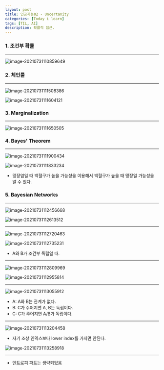 ```yaml
---
layout: post
title: 인공지능02 - Uncertanity
categories: [Today i learn]
tags: [TIL, AI]
description: 확률적 접근.
---
```


### 1. 조건부 확률

---

![image-20210731110859649](https://raw.githubusercontent.com/chunyunseo/ImageRepo/image/img/image-20210731110859649.png)

### 2. 체인룰

---

![image-20210731111508386](https://raw.githubusercontent.com/chunyunseo/ImageRepo/image/img/image-20210731111508386.png)

![image-20210731111604121](https://raw.githubusercontent.com/chunyunseo/ImageRepo/image/img/image-20210731111604121.png)

### 3. Marginalization

---

![image-20210731111650505](https://raw.githubusercontent.com/chunyunseo/ImageRepo/image/img/image-20210731111650505.png)

### 4. Bayes' Theorem

---

![image-20210731111900434](https://raw.githubusercontent.com/chunyunseo/ImageRepo/image/img/image-20210731111900434.png)

![image-20210731111833234](https://raw.githubusercontent.com/chunyunseo/ImageRepo/image/img/image-20210731111833234.png)

- 맹장염일 때 백혈구가 높을 가능성을 이용해서 백혈구가 높을 때 맹장일 가능성을 알 수 있다.

### 5. Bayesian Networks

---

![image-20210731112456668](https://raw.githubusercontent.com/chunyunseo/ImageRepo/image/img/image-20210731112456668.png)

![image-20210731112613512](https://raw.githubusercontent.com/chunyunseo/ImageRepo/image/img/image-20210731112613512.png)

---

![image-20210731112720463](https://raw.githubusercontent.com/chunyunseo/ImageRepo/image/img/image-20210731112720463.png)

![image-20210731112735231](https://raw.githubusercontent.com/chunyunseo/ImageRepo/image/img/image-20210731112735231.png)

- A와 B가 조건부 독립일 때.

---

![image-20210731112809969](https://raw.githubusercontent.com/chunyunseo/ImageRepo/image/img/image-20210731112809969.png)

![image-20210731112955814](https://raw.githubusercontent.com/chunyunseo/ImageRepo/image/img/image-20210731112955814.png)

---

![image-20210731113055912](https://raw.githubusercontent.com/chunyunseo/ImageRepo/image/img/image-20210731113055912.png)

- A: A와 B는 관계가 없다.
- B: C가 주어지면 A, B는 독립이다.
- C: C가 주어지면 A/B가 독립이다.

---

![image-20210731113204458](https://raw.githubusercontent.com/chunyunseo/ImageRepo/image/img/image-20210731113204458.png)

- 자기 조상 인덱스보다 lower index를 가지면 안된다.

![image-20210731113258918](https://raw.githubusercontent.com/chunyunseo/ImageRepo/image/img/image-20210731113258918.png)

---

- 엔트로피 파트는 생략되었음